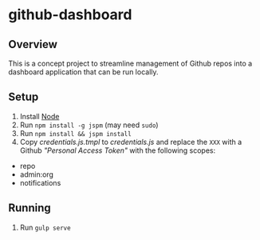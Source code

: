 # github-dashboard

## Overview
This is a concept project to streamline management of Github repos into a dashboard application that can be run locally.

## Setup
1. Install [Node][]
2. Run `npm install -g jspm`  (may need `sudo`)
3. Run `npm install && jspm install`
4. Copy _credentials.js.tmpl_ to _credentials.js_ and replace the `XXX` with a Github _"Personal Access Token"_
with the following scopes:
* repo
* admin:org
* notifications

[Node]: https://nodejs.org/en/

## Running
1. Run `gulp serve`